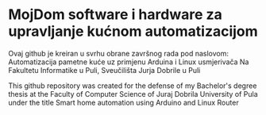 # MojDom software i hardware za upravljanje kućnom automatizacijom
Ovaj github je kreiran u svrhu obrane završnog rada pod naslovom:
Automatizacija pametne kuće uz primjenu Arduina i Linux usmjerivača
Na Fakultetu Informatike u Puli, Sveučilišta Jurja Dobrile u Puli

This github repository was created for the defense of my Bachelor's degree thesis at the Faculty of Computer Science of Juraj Dobrila University of Pula under the title
Smart home automation using Arduino and Linux Router
